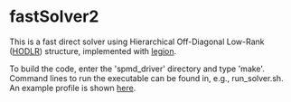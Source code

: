 # fastSolver2
This is a fast direct solver using Hierarchical Off-Diagonal Low-Rank ([HODLR](http://www.sciencedirect.com/science/article/pii/S0021999115006750)) structure, implemented with [legion](http://legion.stanford.edu/).

To build the code, enter the 'spmd_driver' directory and type 'make'. Command lines to run the executable can be found in, e.g., run_solver.sh. An example profile is shown [here](http://legion.stanford.edu/~cchen10/example_4nodes/index.html).
